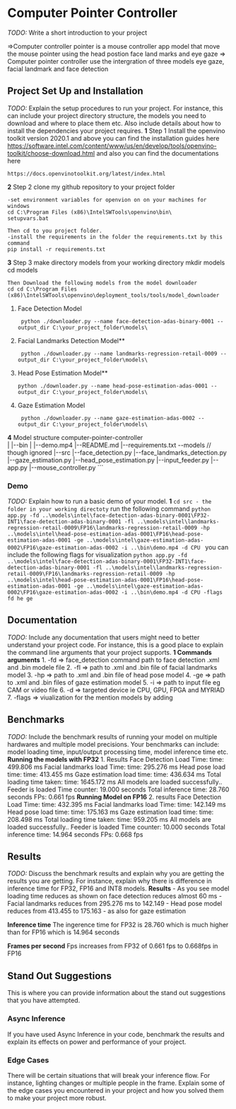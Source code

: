 # Computer Pointer Controller

*TODO:* Write a short introduction to your project

=>Computer controller pointer is a mouse controller app model that move the mouse pointer using
  the head postion face land marks and eye gaze
=> Computer pointer controller use the intergration of three models eye gaze, facial landmark and face detection

## Project Set Up and Installation
*TODO:* Explain the setup procedures to run your project. For instance, this can include your project directory structure, the models you need to download and where to place them etc. Also include details about how to install the dependencies your project requires.
**1** Step 1
    Install the openvino toolkit version 2020.1 and above you can find the installation guides
    here 
    https://software.intel.com/content/www/us/en/develop/tools/openvino-toolkit/choose-download.html
    and also you can find the documentations here

    https://docs.openvinotoolkit.org/latest/index.html

**2** Step 2
    clone my github repository to your project folder

    -set environment variables for openvion on on your machines for windows
    cd C:\Program Files (x86)\IntelSWTools\openvino\bin\
    setupvars.bat

    Then cd to you project folder.
    -install the requirements in the folder the requirements.txt by this command
    pip install -r requirements.txt

**3** Step 3
    make directory models from your working directory
    mkdir models
    cd models

    Then Download the following models from the model downloader
    cd cd C:\Program Files (x86)\IntelSWTools\openvino\deployment_tools/tools/model_downloader
1. Face Detection Model
    ```
     python ./downloader.py --name face-detection-adas-binary-0001 --output_dir C:\your_project_folder\models\

    ```

2. Facial Landmarks Detection Model**
    ```
     python ./downloader.py --name landmarks-regression-retail-0009 --output_dir C:\your_project_folder\models\ 

    ```
3. Head Pose Estimation Model**
    ```
    python ./downloader.py --name head-pose-estimation-adas-0001 --output_dir C:\your_project_folder\models\

    ```
4. Gaze Estimation Model
    ```
     python ./downloader.py --name gaze-estimation-adas-0002 --output_dir C:\your_project_folder\models\

    ```
**4** Model structure
    computer-pointer-controller  
    |
    |--bin
    |   |--demo.mp4
    |--README.md
    |--requirements.txt
    --models // though ignored
    |--src
        |--face_detection.py
        |--face_landmarks_detection.py
        |--gaze_estimation.py
        |--head_pose_estimation.py
        |--input_feeder.py
        |--app.py
        |--mouse_controller.py
    ```
### Demo
*TODO:* Explain how to run a basic demo of your model.
 **1**
    ```
    cd src - the folder in your working directoty
    ```
    run the following command
    ```
        python app.py -fd ..\models\intel\face-detection-adas-binary-0001\FP32-INT1\face-detection-adas-binary-0001 -fl ..\models\intel\landmarks-regression-retail-0009\FP16\landmarks-regression-retail-0009 -hp ..\models\intel\head-pose-estimation-adas-0001\FP16\head-pose-estimation-adas-0001 -ge ..\models\intel\gaze-estimation-adas-0002\FP16\gaze-estimation-adas-0002 -i ..\bin\demo.mp4 -d CPU 
     ```
     you can include the following flags for visualization
     ```
     python app.py -fd ..\models\intel\face-detection-adas-binary-0001\FP32-INT1\face-detection-adas-binary-0001 -fl ..\models\intel\landmarks-regression-retail-0009\FP16\landmarks-regression-retail-0009 -hp ..\models\intel\head-pose-estimation-adas-0001\FP16\head-pose-estimation-adas-0001 -ge ..\models\intel\gaze-estimation-adas-0002\FP16\gaze-estimation-adas-0002 -i ..\bin\demo.mp4 -d CPU -flags fd he ge
     ```

## Documentation
*TODO:* Include any documentation that users might need to better understand your project code. For instance, this is a good place to explain the command line arguments that your project supports.
    **1 Commands arguments**
    1. -fd => face_detection command path to face detection .xml and .bin modele file
    2. -fl => path to .xml and .bin file of facial landmarks model
    3. -hp => path to .xml and .bin file  of head pose model
    4. -ge => path to .xml and .bin files of gaze estimation model
    5. -i => path to input file eg CAM or video file
    6. -d => targeted device ie CPU, GPU, FPGA and MYRIAD
    7. -flags => viualization for the mention models by adding 

## Benchmarks
*TODO:* Include the benchmark results of running your model on multiple hardwares and multiple model precisions. Your benchmarks can include: model loading time, input/output processing time, model inference time etc.
**Running the models with FP32**
    1. Results
    Face Detection Load Time: time: 499.806 ms
    Facial landmarks load Time: time: 295.276 ms
    Head pose load time: time: 413.455 ms
    Gaze estimation load time: time: 436.634 ms
    Total loading time taken: time: 1645.172 ms
    All models are loaded successfully..
    Feeder is loaded
    Time counter: 19.000 seconds
    Total inference time: 28.760 seconds
    FPs: 0.661 fps
**Running Model on FP16**
    2. results
    Face Detection Load Time: time: 432.395 ms
    Facial landmarks load Time: time: 142.149 ms
    Head pose load time: time: 175.163 ms
    Gaze estimation load time: time: 208.498 ms
    Total loading time taken: time: 959.205 ms
    All models are loaded successfully..
    Feeder is loaded
    Time counter: 10.000 seconds
    Total inference time: 14.964 seconds
    FPs: 0.668 fps
## Results
*TODO:* Discuss the benchmark results and explain why you are getting the results you are getting. For instance, explain why there is difference in inference time for FP32, FP16 and INT8 models.
    **Results**
    - As you see model loading time reduces as shown on face detection reduces almost 60 ms
    - Facial landmarks reduces from 295.276 ms to 142.149
    - Head pose model reduces from 413.455 to 175.163
    - as also for gaze estimation

**Inference time**
    The ingerence time for FP32 is 28.760 which is much higher than for FP16 which is 14.964 seconds

**Frames per second**
 Fps increases from FP32 of 0.661 fps to 0.668fps in FP16

## Stand Out Suggestions
This is where you can provide information about the stand out suggestions that you have attempted.

### Async Inference
If you have used Async Inference in your code, benchmark the results and explain its effects on power and performance of your project.

### Edge Cases
There will be certain situations that will break your inference flow. For instance, lighting changes or multiple people in the frame. Explain some of the edge cases you encountered in your project and how you solved them to make your project more robust.

